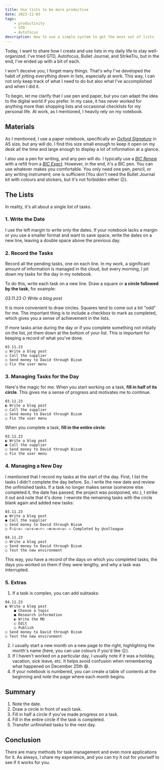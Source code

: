 ```yaml
---
title: Use lists to be more productive
date: 2023-11-03
tags:
    - productivity
    - GTD
    - Autofocus
description: How to use a simple system to get the most out of lists
---
```


Today, I want to share how I create and use lists in my daily life to stay well-organized. I've tried GTD, Autofocus, Bullet Journal, and StrikeTru, but in the end, I've ended up with a bit of each.

I won't deceive you; I forget many things. That's why I've developed the habit of jotting everything down in lists, especially at work. This way, I can not only keep track of what I need to do but also what I've accomplished and when I did it.

To begin, let me clarify that I use pen and paper, but you can adapt the idea to the digital world if you prefer. In my case, it has never worked for anything more than shopping lists and occasional checklists for my personal life. At work, as I mentioned, I heavily rely on my notebook.

## Materials

As I mentioned, I use a paper notebook, specifically an *[Oxford Signature](https://www.amazon.es/Oxford-Signature-Cuaderno-Extradura-Cosida/dp/B0B2PT59M8/)* in A5 size, but any will do. I find this size small enough to keep it open on my desk all the time and large enough to display a lot of information at a glance.

I also use a pen for writing, and any pen will do. I typically use a *[BIC Renew](https://www.amazon.es/Bol%C3%ADgrafo-recargable-cristal-RE-NEW-recambios/dp/B001C6Q6AO)* with a refill from a *[BIC Exact](https://www.amazon.es/BIC-Cristal-Exact-Bol%C3%ADgrafos-Punta/dp/B083FVNWDN)*. However, in the end, it's a BIC pen. You can use whatever makes you comfortable. You only need one pen, pencil, or any writing instrument; one is sufficient (You don't need the Bullet Journal kit with colours and stickers, but it's not forbidden either 😉).

## The Lists

In reality, it's all about a single list of tasks.

### 1. Write the Date

I use the left margin to write only the dates. If your notebook lacks a margin or you use a smaller format and want to save space, write the dates on a new line, leaving a double space above the previous day.

### 2. Record the Tasks

Record all the pending tasks, one on each line. In my work, a significant amount of information is managed in the cloud, but every morning, I jot down my tasks for the day in my notebook.

To do this, write each task on a new line. Draw a square or **a circle followed by the task**, for example:

*03.11.23
○ Write a blog post*

It is more convenient to draw circles. Squares tend to come out a bit "odd" for me. The important thing is to include a checkbox to mark as completed, which gives you a sense of achievement in the lists.

If more tasks arise during the day or if you complete something not initially on the list, jot them down at the bottom of your list. This is important for keeping a record of what you've done.

```
03.11.23
○ Write a blog post
○ Call the supplier
○ Send money to David through Bizum
○ Fix the user menu
```

### 3. Managing Tasks for the Day

Here's the magic for me. When you start working on a task, **fill in half of its circle**. This gives me a sense of progress and motivates me to continue.

```
03.11.23
◐ Write a blog post
○ Call the supplier
○ Send money to David through Bizum
○ Fix the user menu
```

When you complete a task, **fill in the entire circle**:

```
03.11.23
◐ Write a blog post
● Call the supplier
○ Send money to David through Bizum
○ Fix the user menu
```

### 4. Managing a New Day

I mentioned that I record my tasks at the start of the day. First, I list the tasks I didn't complete the day before. So, I write the new date and review the unfinished tasks. If a task no longer makes sense (someone else completed it, the date has passed, the project was postponed, etc.), I strike it out and note that it's done. I rewrote the remaining tasks with the circle blank again and added new tasks:

```
03.11.23
◐ Write a blog post
● Call the supplier
○ Send money to David through Bizum
○ F̶i̶x̶ ̶u̶s̶e̶r̶ ̶m̶e̶n̶u̶ → Completed by @colleague

04.11.23
○ Write a blog post
○ Send money to David through Bizum
○ Test the new environment
```

This way, you have a record of the days on which you completed tasks, the days you worked on them if they were lengthy, and why a task was interrupted.

### 5. Extras

1. If a task is complex, you can add subtasks:

```
04.11.23
◐ Write a blog post
    ● Choose a topic
    ● Research information
    ◐ Write the MD
    ○ Edit
    ○ Publish
○ Send money to David through Bizum
○ Test the new environment
```

2. I usually start a new month on a new page to the right, highlighting the month's name (here, you can use colours if you'd like 😉).
3. If I haven't worked on a particular day, I usually note if it was a holiday, vacation, sick leave, etc. It helps avoid confusion when remembering what happened on December 25th 😄.
4. If your notebook is numbered, you can create a table of contents at the beginning and note the page where each month begins.

## Summary

1. Note the date.
2. Draw a circle in front of each task.
3. Fill in half a circle if you've made progress on a task.
4. Fill in the entire circle if the task is completed.
5. Transfer unfinished tasks to the next day.

## Conclusion

There are many methods for task management and even more applications for it. As always, I share my experience, and you can try it out for yourself to see if it works for you.
